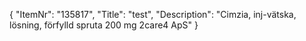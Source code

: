 {
  "ItemNr": "135817",
  "Title": "test",
  "Description": "Cimzia, inj-vätska, lösning, förfylld spruta 200 mg 2care4 ApS"
}